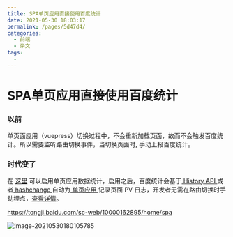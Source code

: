 ```yaml
---
title: SPA单页应用直接使用百度统计
date: 2021-05-30 18:03:17
permalink: /pages/5d47d4/
categories:
  - 前端
  - 杂文
tags:
  - 
---
```

# SPA单页应用直接使用百度统计

### 以前

单页面应用（vuepress）切换过程中，不会重新加载页面，故而不会触发百度统计。所以需要监听路由切换事件，当切换页面时, 手动上报百度统计。



### 时代变了

在 [这里](https://tongji.baidu.com/sc-web/10000162895/home/spa) 可以启用单页应用数据统计，启用之后，百度统计会基于[ History API ](https://developer.mozilla.org/en-US/docs/Web/API/History_API)或者[ hashchange ](https://developer.mozilla.org/en-US/docs/Web/API/Window/hashchange_event)自动为[ 单页应用 ](https://baike.baidu.com/item/SPA/17536313)记录页面 PV 日志，开发者无需在路由切换时手动埋点，[查看详情](https://tongji.baidu.com/web/help/article?id=324&type=0)。

https://tongji.baidu.com/sc-web/10000162895/home/spa

![image-20210530180105785](http://i0.hdslb.com/bfs/album/67c77a9871ac469871f73ff9c4eaa139076c9ee3.png)